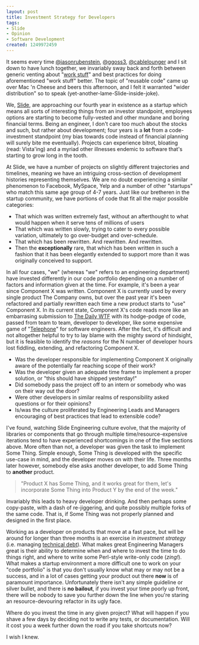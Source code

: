 ```yaml
--- 
layout: post
title: Investment Strategy for Developers
tags: 
- Slide
- Opinion
- Software Development
created: 1249972459
---
```

It seems every time [@jasonrubenstein](http://twitter.com/jasonrubenstein), 
[@ggoss3](http://twitter.com/ggoss3), [@cablelounger](http://twitter.com/cablelounger) 
and I sit down to have lunch together, we invariably sway back and forth between 
generic venting about "[work stuff](http://www.slide.com)" and best practices for 
doing aforementioned "work stuff" better. The topic of "reusable code" came up 
over Mac 'n Cheese and beers this afternoon, and I felt it warranted "wider 
distribution" so to speak (yet-another-lame-Slide-inside-joke).

We, [Slide](http://www.slide.com), are approaching our fourth year in existence as a 
startup which means all sorts of interesting things from an investor standpoint, 
employees options are starting to become fully-vested and other mundane and boring 
financial terms. Being an engineer, I don't care too much about the stocks and such, 
but rather about development; four years is a **lot** from a code-investment 
standpoint (my bias towards code instead of financial planning will surely bite me 
eventually). Projects can experience bitrot, bloating (read: Vista'ing) and a myriad 
other illnesses endemic to software that's starting to grow long in the tooth.

At Slide, we have a number of projects on slightly different trajectories and timelines, 
meaning we have an intriguing cross-section of development histories representing 
themselves. We are no doubt experiencing a similar phenomenon to Facebook, MySpace, Yelp and a number of other "startups" who match this same age group of 4-7 
years. Just like our bretheren in the startup community, we have portions of code 
that fit all the major possible categories:

* That which was written extremely fast, without an afterthought to what would happen when it serve tens of millions of users
* That which was written slowly, trying to cater to every possible variation, ultimately to go over-budget and over-schedule.
* That which has been rewritten. And rewritten. And rewritten.
* Then the **exceptionally** rare, that which has been written in such a fashion that it has been elegantly extended to support more than it was originally conceived to support.

In all four cases, "we" (whereas "*we*" refers to an engineering department) have 
invested differently in our code portfolio depending on a number of factors and 
information given at the time. For example, it's been a year since Component X was
written. Component X is currently used by every single product The Company owns, but 
over the past year it's been refactored and partially rewritten each time a new 
product starts to "use" Component X. In its current state, Component X's code reads 
more like an embarrasing submission to [The Daily WTF](http://thedailywtf.com) with 
its hodge-podge of code, passed from team to team, developer to developer, like some
expensive game of "[Telephone](http://en.wikipedia.org/wiki/Chinese_whispers)" for 
software engineers. After the fact, it's difficult and not altogether helpful to 
try to lay blame with the mighty sword of hindsight, but it is feasible to identify the 
*reasons* for the N number of developer hours lost fiddling, extending, and refactoring 
Component X.

* Was the developer responsible for implementing Component X originally aware of the potentially far reaching scope of their work?
* Was the developer given an adequate time frame to implement a proper solution, or "this should have shipped yesterday!"
* Did somebody pass the project off to an intern or somebody who was on their way out the door?
* Were other developers in similar realms of responsibility asked questions or for their opinions?
* Is/was the culture proliferated by Engineering Leads and Managers encouraging of best practices that lead to extensible code?

I've found, watching Slide Engineering culture evolve, that the majority of libraries 
or components that go through multiple time/resource-expensive iterations tend to have 
experienced shortcomings in one of the five sections above. More often than not, 
a developer was given the task to implement Some Thing. Simple enough, Some Thing 
is developed with the specific use-case in mind, and the developer moves on with their 
life. Three months later however, somebody else asks another developer, to add Some Thing 
to **another** product. 

> "Product X has Some Thing, and it works great for them, let's incorporate Some Thing into Product Y by the end of the week." 

Invariably this leads to heavy developer drinking. And then perhaps some copy-paste, 
with a dash of re-jiggering, and quite possibly multiple forks of the same code. That 
is, if Some Thing was not properly planned and designed in the first place. 

Working as a developer on products that move at a fast pace, but will be around for 
longer than three months is an exercise in *investment strategy* (i.e. managing 
[technical debt](http://blogs.construx.com/blogs/stevemcc/archive/2007/11/01/technical-debt-2.aspx)). 
What makes great Engineering Managers great is their ability to determine when and where to invest 
the time to do things right, and where to write some Perl-style write-only code (*zing!*).
What makes a startup environment a more difficult one to work on your "code portfolio" 
is that you don't usually know what may or may not be a success, and in a lot of cases 
getting your product out there **now** is of paramount importance. Unfortunately 
there isn't any simple guideline or silver bullet, and there is **no bailout**, if 
you invest your time poorly up front, there will be nobody to save you further down 
the line when you're staring an resource-devouring refactor in its ugly face.

Where do you invest the time in any given project? What will happen if you shave a 
few days by deciding not to write any tests, or documentation. Will it cost you 
a week further down the road if you take shortcuts now? 

I wish I knew.
<!--break-->
